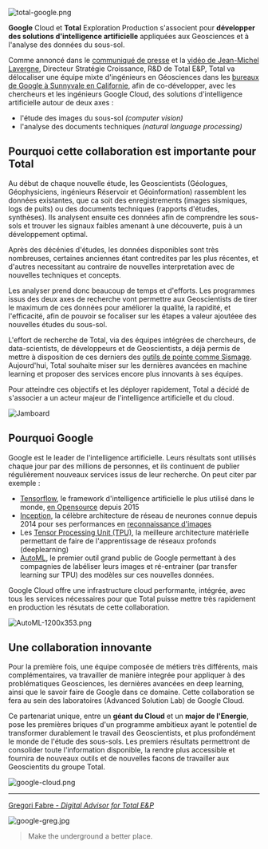 ![total-google.png](https://gateway.ipfs.io/ipfs/QmNWcJ7cDVemDbfatSvU8hBrn4LC3UkaJhBm2Gv7rz3kBn)

**Google** Cloud et **Total** Exploration Production s'associent pour **développer des solutions d'intelligence artificielle** appliquées aux Geosciences et à l'analyse des données du sous-sol.

Comme annoncé dans le [communiqué de presse](https://www.total.com/fr/medias/actualite/communiques/total-va-developper-des-solutions-dintelligence-artificielle-avec-google-cloud) et la [vidéo de Jean-Michel Lavergne](https://www.total.com/fr/media/video/intelligence-artificielle-et-geosciences-total-et-google-sassocient), Directeur Stratégie Croissance, R&D de Total E&P, Total va délocaliser une équipe mixte d'ingénieurs en Géosciences dans les [bureaux de Google à Sunnyvale en Californie](https://www.google.com/maps/place/Google+Building+TC4/@37.5339597,-122.3051438,10.25z/data=!4m5!3m4!1s0x808fb7a66e290ba1:0x772b0845c961c17c!8m2!3d37.4035!4d-122.0332698), afin de co-développer, avec les chercheurs et les ingénieurs Google Cloud, des solutions d'intelligence artificielle autour de deux axes : 

* l'étude des images du sous-sol *(computer vision)*
* l'analyse des documents techniques *(natural language processing)*

## Pourquoi cette collaboration est importante pour Total

Au début de chaque nouvelle étude, les Geoscientists (Géologues, Géophysiciens, ingénieurs Réservoir et Géoinformation) rassemblent les données existantes, que ca soit des enregistrements (images sismiques, logs de puits) ou des documents techniques (rapports d'études, synthèses). Ils analysent ensuite ces données afin de comprendre les sous-sols et trouver les signaux faibles amenant à une découverte, puis à un développement optimal.

Après des décénies d'études, les données disponibles sont très nombreuses, certaines anciennes étant contredites par les plus récentes, et d'autres necessitant au contraire de nouvelles interpretation avec de nouvelles techniques et concepts.

 Les analyser prend donc beaucoup de temps et d'efforts. Les programmes issus des deux axes de recherche vont permettre aux Geoscientists de tirer le maximum de ces données pour améliorer la qualité, la rapidité, et l'efficacité, afin de pouvoir se focaliser sur les étapes a valeur ajoutéee des nouvelles études du sous-sol.

L'effort de recherche de Total, via des équipes intégrées de chercheurs, de data-scientists, de développeurs et de Geoscientists, a déjà permis de mettre à disposition de ces derniers des [outils de pointe comme Sismage](http://www.ep.total.com/fr/expertises/exploration/sismage-cig-de-linterpretation-sismique-au-modele-reservoir/sismage-cig-des). Aujourd'hui, Total souhaite miser sur les dernières avancées en machine learning et proposer des services encore plus innovants à ses équipes.

Pour atteindre ces objectifs et les déployer rapidement, Total a décidé de s'associer a un acteur majeur de l'intelligence artificielle et du cloud.

![Jamboard](https://gateway.ipfs.io/ipfs/QmauLXF3kPfTD9ir3svj4QLv6j8gXidup9bN1Y3LYyREVg)

## Pourquoi Google

Google est le leader de l'intelligence artificielle. Leurs résultats sont utilisés chaque jour par des millions de personnes, et ils continuent de publier régulièrement nouveaux services issus de leur recherche. On peut citer par exemple :

* [Tensorflow](https://www.tensorflow.org/), le framework d'intelligence artificielle le plus utilisé dans le monde, [en Opensource](https://github.com/tensorflow/tensorflow) depuis 2015
* [Inception](https://arxiv.org/abs/1409.4842), la célèbre architecture de réseau de neurones connue depuis 2014 pour ses performances en [reconnaissance d'images](https://karpathy.github.io/2014/09/02/what-i-learned-from-competing-against-a-convnet-on-imagenet/)
* Les [Tensor Processing Unit (TPU)](https://cloud.google.com/blog/big-data/2017/05/an-in-depth-look-at-googles-first-tensor-processing-unit-tpu), la meilleure architecture matérielle permettant de faire de l'apprentissage de réseaux profonds (deeplearning)
* [AutoML](https://cloud.google.com/blog/big-data/2017/05/an-in-depth-look-at-googles-first-tensor-processing-unit-tpu), le premier outil grand public de Google permettant à des compagnies de labéliser leurs images et ré-entrainer (par transfer learning sur TPU) des modèles sur ces nouvelles données.

Google Cloud offre une infrastructure cloud performante, intégrée, avec tous les services nécessaires pour que Total puisse mettre très rapidement en production les résutats de cette collaboration.

![AutoML-1200x353.png](https://gateway.ipfs.io/ipfs/QmRhDp7tZRzqpc7oeU889MxuTq2wELAiAVmqwfyYCkiYwm)

## Une collaboration innovante

Pour la première fois, une équipe composée de métiers très différents, mais complémentaires, va travailler de manière integrée pour appliquer à des problématiques Geosciences, les dernières avancées en deep learning, ainsi que le savoir faire de Google dans ce domaine. Cette collaboration se fera au sein des laboratoires (Advanced Solution Lab) de Google Cloud.

Ce partenariat unique, entre un **géant du Cloud** et un **major de l'Energie**, pose les premières briques d'un programme ambitieux ayant le potentiel de transformer durablement le travail des Geoscientists, et plus profondément le monde de l'étude des sous-sols. Les premiers résultats permettront de consolider toute l'information disponible, la rendre plus accessible et fournira de nouveaux outils et de nouvelles facons de travailler aux Geoscientits du groupe Total.

![google-cloud.png](https://gateway.ipfs.io/ipfs/QmRTTKetk5SYBzNVr1gFvYBFUyu4J15T88ffGkAvqqwN49)

---
[Gregori Fabre *- Digital Advisor for Total E&P*](https://www.linkedin.com/in/gregorifabre/)

![google-greg.jpg](https://gateway.ipfs.io/ipfs/QmbPJJJBVSnmvoMfxuQdG52oDdJW2UDkrWSTxD6WM9AQ4j)

> Make the underground a better place.
